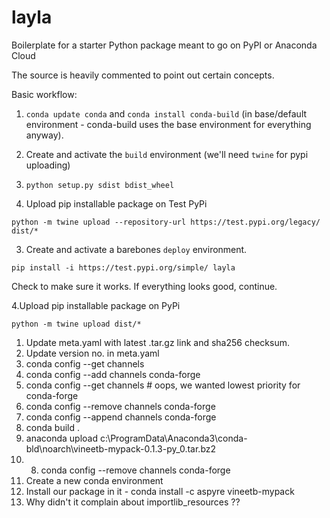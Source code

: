 # layla

Boilerplate for a starter Python package meant to go on PyPI or Anaconda Cloud

The source is heavily commented to point out certain concepts.

Basic workflow:

1. `conda update conda` and `conda install conda-build` (in base/default environment - conda-build uses the base environment for everything anyway).

1. Create and activate the `build` environment (we'll need `twine` for pypi uploading)

1. `python setup.py sdist bdist_wheel`

2. Upload pip installable package on Test PyPi

`python -m twine upload --repository-url https://test.pypi.org/legacy/ dist/*`

3. Create and activate a barebones `deploy` environment.

`pip install -i https://test.pypi.org/simple/ layla`

Check to make sure it works. If everything looks good, continue.

4.Upload pip installable package on PyPi

`python -m twine upload dist/*`

1. Update meta.yaml with latest .tar.gz link and sha256 checksum.
1. Update version no. in meta.yaml
1. conda config --get channels
1. conda config --add channels conda-forge 
1. conda config --get channels # oops, we wanted lowest priority for conda-forge
1. conda config --remove channels conda-forge
1. conda config --append channels conda-forge
1. conda build .
1. anaconda upload c:\ProgramData\Anaconda3\conda-bld\noarch\vineetb-mypack-0.1.3-py_0.tar.bz2
1. 8. conda config --remove channels conda-forge
1. Create a new conda environment
1. Install our package in it - conda install -c aspyre vineetb-mypack 
1. Why didn't it complain about importlib_resources ??
